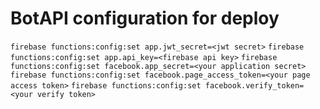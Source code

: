 BotAPI configuration for deploy
===
`firebase functions:config:set app.jwt_secret=<jwt secret>`
`firebase functions:config:set app.api_key=<firebase api key>`
`firebase functions:config:set facebook.app_secret=<your application secret>`
`firebase functions:config:set facebook.page_access_token=<your page access token>`
`firebase functions:config:set facebook.verify_token=<your verify token>`
